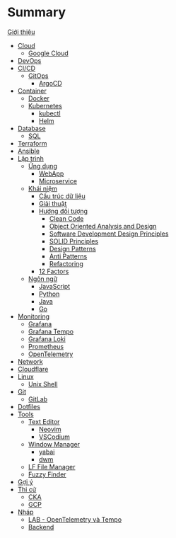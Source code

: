 # Summary

[Giới thiệu](intro.md)

- [Cloud](cloud/index.md)
  - [Google Cloud](cloud/gcp.md)
- [DevOps](devops/index.md)
- [CI/CD](cicd/index.md)
  - [GitOps](cicd/gitops.md)
    - [ArgoCD](cicd/argocd.md)
- [Container](container/index.md)
  - [Docker](container/docker.md)
  - [Kubernetes](container/k8s.md)
    - [kubectl](container/kubectl.md)
    - [Helm](container/helm.md)
- [Database]()
  - [SQL](database/sql.md)
- [Terraform](terraform/index.md)
- [Ansible](ansible/index.md)
- [Lập trình](programming/index.md)
  - [Ứng dụng]()
    - [WebApp]()
    - [Microservice]()
  - [Khái niệm]()
    - [Cấu trúc dữ liệu](programming/data-structure.md)
    - [Giải thuật](programming/algorithm.md)
    - [Hướng đối tượng](programming/oop.md)
      - [Clean Code]()
      - [Object Oriented Analysis and Design]()
      - [Software Development Design Principles]()
      - [SOLID Principles](programming/solid.md)
      - [Design Patterns](programming/design-patterns.md)
      - [Anti Patterns]()
      - [Refactoring]()
    - [12 Factors](programming/12factors.md)
  - [Ngôn ngữ]()
    - [JavaScript](programming/javascript.md)
    - [Python](programming/python.md)
    - [Java](programming/java.md)
    - [Go](programming/go.md)
- [Monitoring](monitor/index.md)
  - [Grafana](monitor/grafana.md)
  - [Grafana Tempo](monitor/tempo.md)
  - [Grafana Loki](monitor/loki.md)
  - [Prometheus](monitor/prometheus.md)
  - [OpenTelemetry](monitor/otel.md)
- [Network](network/index.md)
- [Cloudflare](cloudflare/index.md)
- [Linux](linux/index.md)
  - [Unix Shell](tools/shell.md)
- [Git](git/index.md)
  - [GitLab](git/gitlab.md)
- [Dotfiles](dotfiles/index.md)
- [Tools]()
  - [Text Editor](tools/index.md)
    - [Neovim](tools/neovim.md)
    - [VSCodium](tools/vscodium.md)
  - [Window Manager](tools/wm.md)
    - [yabai](tools/yabai.md)
    - [dwm](tools/dwm.md)
  - [LF File Manager](tools/lf.md)
  - [Fuzzy Finder](tools/fzf.md)
- [Gợi ý](suggestions/index.md)
- [Thi cử](get-certified/index.md)
  - [CKA](get-certified/cka.md)
  - [GCP](get-certified/gcp.md)
- [Nháp]()
  - [LAB - OpenTelemetry và Tempo](drafts/lab-otel.md)
  - [Backend](drafts/backend.md)
